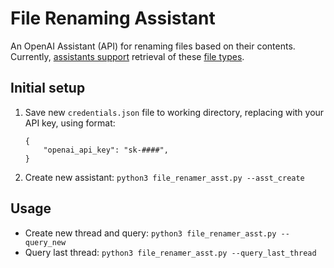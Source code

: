 # File Renaming Assistant
An OpenAI Assistant (API) for renaming files based on their contents. Currently, [assistants support](https://platform.openai.com/docs/assistants/tools/supported-files) retrieval of these [file types](supported-file-types.csv).

## Initial setup
1. Save new `credentials.json` file to working directory, replacing with your API key, using format:
    ```
    {
        "openai_api_key": "sk-####",
    }
    ```
2. Create new assistant:
    `python3 file_renamer_asst.py --asst_create`

## Usage
- Create new thread and query:
    `python3 file_renamer_asst.py --query_new`
- Query last thread:
    `python3 file_renamer_asst.py --query_last_thread`
